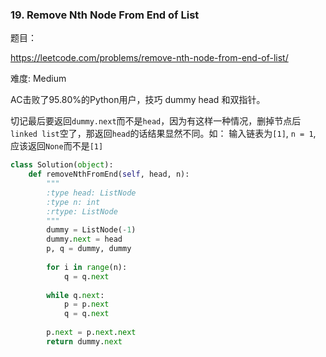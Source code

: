 ### 19. Remove Nth Node From End of List

题目： 

<https://leetcode.com/problems/remove-nth-node-from-end-of-list/>


难度: Medium


AC击败了95.80%的Python用户，技巧 dummy head 和双指针。

切记最后要返回```dummy.next```而不是```head```，因为有这样一种情况，删掉节点后```linked list```空了，那返回```head```的话结果显然不同。如：
输入链表为```[1]```, ```n = 1```, 应该返回```None```而不是```[1]```

```python
class Solution(object):
    def removeNthFromEnd(self, head, n):
        """
        :type head: ListNode
        :type n: int
        :rtype: ListNode
        """
        dummy = ListNode(-1)
        dummy.next = head
        p, q = dummy, dummy
        
        for i in range(n):
            q = q.next
            
        while q.next:
            p = p.next
            q = q.next
        
        p.next = p.next.next
        return dummy.next
            
```





